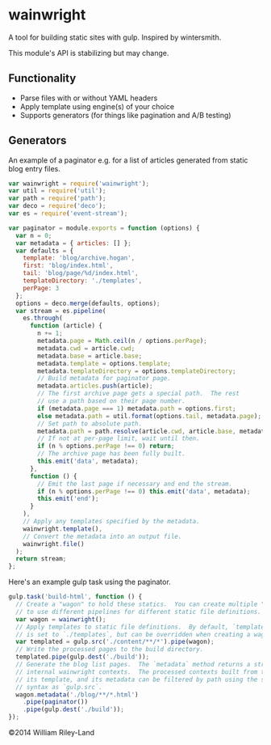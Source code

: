 wainwright
==========

A tool for building static sites with gulp.  Inspired by wintersmith.

This module's API is stabilizing but may change.  

Functionality
-------------

 * Parse files with or without YAML headers
 * Apply template using engine(s) of your choice
 * Supports generators (for things like pagination and A/B testing)


 Generators
 ----------

An example of a paginator e.g. for a list of articles generated from static blog entry files.

```javascript
var wainwright = require('wainwright');
var util = require('util');
var path = require('path');
var deco = require('deco');
var es = require('event-stream');

var paginator = module.exports = function (options) {
  var n = 0;
  var metadata = { articles: [] };
  var defaults = {
    template: 'blog/archive.hogan',
    first: 'blog/index.html',
    tail: 'blog/page/%d/index.html',
    templateDirectory: './templates',
    perPage: 3
  };
  options = deco.merge(defaults, options);
  var stream = es.pipeline(
    es.through(
      function (article) {
        n += 1;
        metadata.page = Math.ceil(n / options.perPage);
        metadata.cwd = article.cwd;
        metadata.base = article.base;
        metadata.template = options.template;
        metadata.templateDirectory = options.templateDirectory;
        // Build metadata for paginator page.
        metadata.articles.push(article);
        // The first archive page gets a special path.  The rest
        // use a path based on their page number.
        if (metadata.page === 1) metadata.path = options.first;
        else metadata.path = util.format(options.tail, metadata.page);
        // Set path to absolute path.
        metadata.path = path.resolve(article.cwd, article.base, metadata.path);
        // If not at per-page limit, wait until then.
        if (n % options.perPage !== 0) return;
        // The archive page has been fully built.
        this.emit('data', metadata);
      },
      function () {
        // Emit the last page if necessary and end the stream.
        if (n % options.perPage !== 0) this.emit('data', metadata);
        this.emit('end');
      }
    ),
    // Apply any templates specified by the metadata.
    wainwright.template(),
    // Convert the metadata into an output file.
    wainwright.file()
  );  
  return stream;
};
```

Here's an example gulp task using the paginator.

```javascript
gulp.task('build-html', function () {
  // Create a "wagon" to hold these statics.  You can create multiple "wagons"
  // to use different pipelines for different static file definitions.
  var wagon = wainwright();
  // Apply templates to static file definitions.  By default, `templateDirectory`
  // is set to `./templates`, but can be overridden when creating a wagon.  
  var templated = gulp.src('./content/**/*').pipe(wagon);
  // Write the processed pages to the build directory.
  templated.pipe(gulp.dest('./build'));
  // Generate the blog list pages.  The `metadata` method returns a stream of
  // internal wainwright contexts.  The processed contexts built from the file,
  // its template, and its metadata can be filtered by path using the same
  // syntax as `gulp.src`.
  wagon.metadata('./blog/**/*.html')
    .pipe(paginator())
    .pipe(gulp.dest('./build'));
});
```

©2014 William Riley-Land
